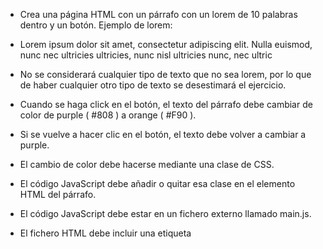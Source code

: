- Crea una página HTML con un párrafo con un lorem de 10 palabras dentro y un botón. Ejemplo de lorem:
- Lorem ipsum dolor sit amet, consectetur adipiscing elit. Nulla euismod, nunc nec ultricies ultricies, nunc nisl ultricies nunc, nec ultric
- No se considerará cualquier tipo de texto que no sea lorem, por lo que de haber cualquier otro tipo de texto se desestimará el ejercicio.

- Cuando se haga click en el botón, el texto del párrafo debe cambiar de color de purple ( #808 ) a orange ( #F90 ).

- Si se vuelve a hacer clic en el botón, el texto debe volver a cambiar a purple.

- El cambio de color debe hacerse mediante una clase de CSS.

- El código JavaScript debe añadir o quitar esa clase en el elemento HTML del párrafo.

- El código JavaScript debe estar en un fichero externo llamado main.js.

- El fichero HTML debe incluir una etiqueta <script> que cargue el fichero main.js.

- El fichero HTML debe incluir una etiqueta <link> que cargue un fichero CSS con la clase necesaria para cambiar el color del texto.

Ejemplo del resultado: https://manipulacion-dom.netlify.app/ejercicio-1.html
